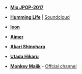 + **[Mix JPOP-2017](https://www.youtube.com/watch?v=qT2lp2zVSrE&index=2&list=RD6snKwUQLfnE)**
+ **[Humming Life](https://www.youtube.com/channel/UCEXvSwi7BTovtVhZ6WVd4RA/about)** | [Soundcloud](https://soundcloud.com/humminglife)
+ **[leon](https://soundcloud.com/leyawn)**

+ **[Aimer](https://www.youtube.com/channel/UCR1zT1s524Hbc85bdvno_8w)**
+ **[Akari Shinohara](https://soundcloud.com/akari-shinohara)**
+ **[Utada Hikaru](https://www.youtube.com/user/hikki)**
+ **[Monkey Majik](https://www.youtube.com/channel/UC3gcufb-KpdT9XbSf0vug3g)** - [Offcial channel](https://www.youtube.com/user/MONKEYMAJIKOFFICIAL) 
